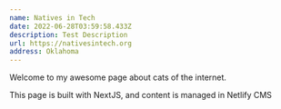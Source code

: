 ```yaml
---
name: Natives in Tech
date: 2022-06-28T03:59:58.433Z
description: Test Description
url: https://nativesintech.org
address: Oklahoma
---
```

Welcome to my awesome page about cats of the internet.

This page is built with NextJS, and content is managed in Netlify CMS